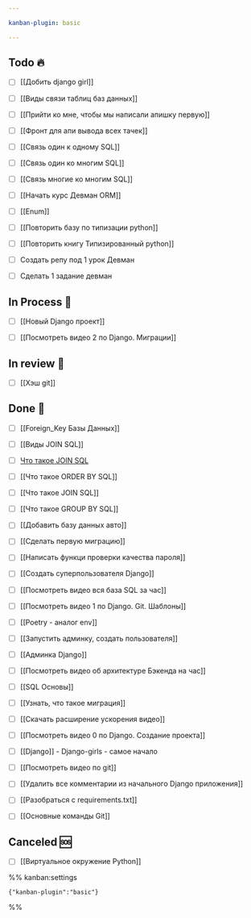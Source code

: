 ```yaml
---

kanban-plugin: basic

---
```


## Todo 🔥

- [ ] [[Добить django girl]]
- [ ] [[Виды связи таблиц баз данных]]
- [ ] [[Прийти ко мне, чтобы мы написали апишку первую]]
- [ ] [[Фронт для апи вывода всех тачек]]
- [ ] [[Связь один к одному SQL]]
- [ ] [[Связь один ко многим SQL]]
- [ ] [[Связь многие ко многим SQL]]
- [ ] [[Начать курс Девман ORM]]
- [ ] [[Enum]]
- [ ] [[Повторить базу по типизации python]]
- [ ] [[Повторить книгу Типизированный python]]
- [ ] Создать репу под 1 урок Девман
- [ ] Сделать 1 задание девман


## In Process 🍉

- [ ] [[Новый Django проект]]
- [ ] [[Посмотреть видео 2 по Django. Миграции]]


## In review 🥇

- [ ] [[Хэш git]]


## Done 🤽

- [ ] [[Foreign_Key Базы Данных]]
- [ ] [[Виды JOIN SQL]]
- [ ] [Что такое JOIN SQL](%D0%A7%D1%82%D0%BE%20%D1%82%D0%B0%D0%BA%D0%BE%D0%B5%20JOIN%20SQL)
- [ ] [[Что такое ORDER BY SQL]]
- [ ] [[Что такое JOIN SQL]]
- [ ] [[Что такое GROUP BY SQL]]
- [ ] [[Добавить базу данных авто]]
- [ ] [[Сделать первую миграцию]]
- [ ] [[Написать функци проверки качества пароля]]
- [ ] [[Создать суперпользователя Django]]
- [ ] [[Посмотреть видео вся база SQL за час]]
- [ ] [[Посмотреть видео 1 по Django. Git. Шаблоны]]
- [ ] [[Poetry - аналог env]]
- [ ] [[Запустить админку, создать пользователя]]
- [ ] [[Админка Django]]
- [ ] [[Посмотреть видео об архитектуре Бэкенда на час]]
- [ ] [[SQL Основы]]
- [ ] [[Узнать, что такое миграция]]
- [ ] [[Скачать расширение ускорения видео]]
- [ ] [[Посмотреть видео 0 по Django. Создание проекта]]
- [ ] [[Django]] - Django-girls - самое начало
- [ ] [[Посмотреть видео по git]]
- [ ] [[Удалить все комментарии из начального Django приложения]]
- [ ] [[Разобраться с requirements.txt]]
- [ ] [[Основные команды Git]]


## Canceled 🆘

- [ ] [[Виртуальное окружение Python]]




%% kanban:settings
```
{"kanban-plugin":"basic"}
```
%%